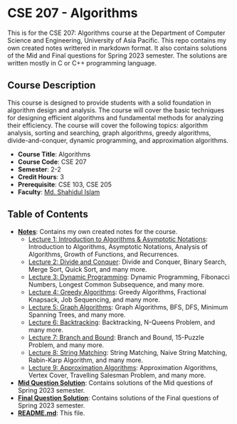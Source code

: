 # CSE 207 - Algorithms

This is for the CSE 207: Algorithms course at the Department of Computer Science and Engineering, University of Asia Pacific. This repo contains my own created notes writtered in markdown format. It also contains solutions of the Mid and Final questions for Spring 2023 semester. The solutions are written mostly in C or C++ programming language.

## Course Description

This course is designed to provide students with a solid foundation in algorithm design and analysis. The course will cover the basic techniques for designing efficient algorithms and fundamental methods for analyzing their efficiency. The course will cover the following topics: algorithm analysis, sorting and searching, graph algorithms, greedy algorithms, divide-and-conquer, dynamic programming, and approximation algorithms.

- **Course Title**: Algorithms
- **Course Code**: CSE 207
- **Semester**: 2-2
- **Credit Hours**: 3
- **Prerequisite**: CSE 103, CSE 205
- **Faculty**: [Md. Shahidul Islam](https://cse.uap-bd.edu/faculty/faculty_details/42)

## Table of Contents

- **[Notes](/Notes/)**: Contains my own created notes for the course.
  - [Lecture 1: Introduction to Algorithms & Asymptotic Notations](/Notes/Lecture%201/): Introduction to Algorithms, Asymptotic Notations, Analysis of Algorithms, Growth of Functions, and Recurrences.
  - [Lecture 2: Divide and Conquer](/Notes/Lecture%202/): Divide and Conquer, Binary Search, Merge Sort, Quick Sort, and many more.
  - [Lecture 3: Dynamic Programming](/Notes/Lecture%203/): Dynamic Programming, Fibonacci Numbers, Longest Common Subsequence, and many more.
  - [Lecture 4: Greedy Algorithms](/Notes/Lecture%204/): Greedy Algorithms, Fractional Knapsack, Job Sequencing, and many more.
  - [Lecture 5: Graph Algorithms](/Notes/Lecture%205/): Graph Algorithms, BFS, DFS, Minimum Spanning Trees, and many more.
  - [Lecture 6: Backtracking](/Notes/Lecture%206/): Backtracking, N-Queens Problem, and many more.
  - [Lecture 7: Branch and Bound](/Notes/Lecture%207/): Branch and Bound, 15-Puzzle Problem, and many more.
  - [Lecture 8: String Matching](/Notes/Lecture%208/): String Matching, Naive String Matching, Rabin-Karp Algorithm, and many more.
  - [Lecture 9: Approximation Algorithms](/Notes/Lecture%209/): Approximation Algorithms, Vertex Cover, Travelling Salesman Problem, and many more.
- **[Mid Question Solution](/Mid%20Solve/)**: Contains solutions of the Mid questions of Spring 2023 semester.
- **[Final Question Solution](/Final%20Solve/)**: Contains solutions of the Final questions of Spring 2023 semester.
- **[README.md](/README.md)**: This file.
